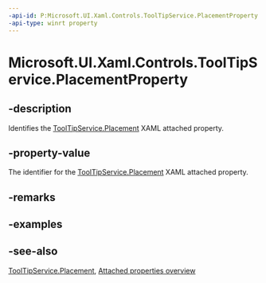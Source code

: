 ```yaml
---
-api-id: P:Microsoft.UI.Xaml.Controls.ToolTipService.PlacementProperty
-api-type: winrt property
---
```


<!-- Property syntax
public Windows.UI.Xaml.DependencyProperty PlacementProperty { get; }
-->

# Microsoft.UI.Xaml.Controls.ToolTipService.PlacementProperty

## -description
Identifies the [ToolTipService.Placement](tooltipservice_placement.md) XAML attached property.

## -property-value
The identifier for the [ToolTipService.Placement](tooltipservice_placement.md) XAML attached property.

## -remarks

## -examples

## -see-also

[ToolTipService.Placement](tooltipservice_placement.md), [Attached properties overview](/windows/uwp/xaml-platform/attached-properties-overview)
